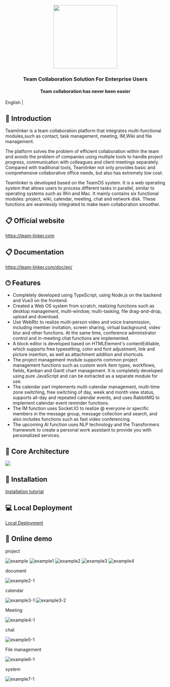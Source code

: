 <p align="center">
   <a href="https://team-linker.com">
     <img width="200" src="img/logo.png">
   </a>
</p>
<h3 align="center">
Team Collaboration Solution For Enterprise Users
</h3>
<h4 align="center">
Team collaboration has never been easier
</h4>

English | 

## 📝 Introduction
Teamlinker is a team collaboration platform that integrates multi-functional modules,such as contact, task management, meeting, IM,Wiki and file management.

The platform solves the problem of efficient collaboration within the team and avoids the problem of companies using multiple tools to handle project progress, communication with colleagues and client meetings separately. Compared with traditional tools, Teamlinker not only provides basic and comprehensive collaborative office needs, but also has extremely low cost.

Teamlinker is developed based on the TeamOS system. It is a web operating system that allows users to process different tasks in parallel, similar to operating systems such as Win and Mac. It mainly contains six functional modules: project, wiki, calendar, meeting, chat and network disk. These functions are seamlessly integrated to make team collaboration smoother.



## 📋 Official website

https://team-linker.com


## 📋 Documentation
https://team-linker.com/doc/en/

## 🕐︎ Features
* Completely developed using TypeScript, using Node.js on the backend and Vue3 on the frontend.
* Created a Web OS system from scratch, realizing functions such as desktop management, multi-window, multi-tasking, file drag-and-drop, upload and download.
* Use WebRtc to realize multi-person video and voice transmission, including member invitation, screen sharing, virtual background, video blur and other functions. At the same time, conference administrator control and in-meeting chat functions are implemented.
* A block editor is developed based on HTMLElement's contentEditable, which supports free typesetting, color and font adjustment, link and picture insertion, as well as attachment addition and shortcuts.
* The project management module supports common project management functions such as custom work item types, workflows, fields, Kanban and Gantt chart management. It is completely developed using pure JavaScript and can be extracted as a separate module for use.
* The calendar part implements multi-calendar management, multi-time zone switching, free switching of day, week and month view status, supports all-day and repeated calendar events, and uses RabbitMQ to implement calendar event reminder functions.
* The IM function uses Socket.IO to realize @ everyone or specific members in the message group, message collection and search, and also includes functions such as fast video conferencing.
* The upcoming AI function uses NLP technology and the Transformers framework to create a personal work assistant to provide you with personalized services.


## 📲 Core Architecture
<p>
   <img src="img/core.png">
</p>

## 🔐 Installation
[Installation tutorial](./INSTALL.md)

## 💻 Local Deployment
[Local Deployment](./DEV-README.md)

## 📱 Online demo
project

![example](img/example.png)
![example1](img/example1.png)
![example2](img/example2.png)
![example3](img/example3.png)
![example4](img/example4.png)

document

![example2-1](img/example2-1.png)


calendar

![example3-1](img/example3-1.png)
![example3-2](img/example3-2.png)

Meeting

![example4-1](img/example4-1.png)

chat

![example5-1](img/example5-1.png)

File management

![example6-1](img/example6-1.png)

system

![example7-1](img/example7-1.png)



